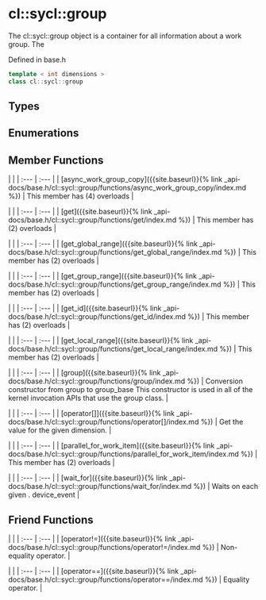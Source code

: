 ---
---
# cl::sycl::group

The cl::sycl::group object is a container for all information about a work group. The 

Defined in base.h

```cpp
template < int dimensions >
class cl::sycl::group
```

## Types

## Enumerations

## Member Functions

   |   |
| :--- | :--- |
| [async_work_group_copy]({{site.baseurl}}{% link _api-docs/base.h/cl::sycl::group/functions/async_work_group_copy/index.md %}) | This member has (4) overloads |

   |   |
| :--- | :--- |
| [get]({{site.baseurl}}{% link _api-docs/base.h/cl::sycl::group/functions/get/index.md %}) | This member has (2) overloads |

   |   |
| :--- | :--- |
| [get_global_range]({{site.baseurl}}{% link _api-docs/base.h/cl::sycl::group/functions/get_global_range/index.md %}) | This member has (2) overloads |

   |   |
| :--- | :--- |
| [get_group_range]({{site.baseurl}}{% link _api-docs/base.h/cl::sycl::group/functions/get_group_range/index.md %}) | This member has (2) overloads |

   |   |
| :--- | :--- |
| [get_id]({{site.baseurl}}{% link _api-docs/base.h/cl::sycl::group/functions/get_id/index.md %}) | This member has (2) overloads |

   |   |
| :--- | :--- |
| [get_local_range]({{site.baseurl}}{% link _api-docs/base.h/cl::sycl::group/functions/get_local_range/index.md %}) | This member has (2) overloads |

   |   |
| :--- | :--- |
| [group]({{site.baseurl}}{% link _api-docs/base.h/cl::sycl::group/functions/group/index.md %}) | Conversion constructor from group<dimensions> to group_base This constructor is used in all of the kernel invocation APIs that use the group class.  |

   |   |
| :--- | :--- |
| [operator[]]({{site.baseurl}}{% link _api-docs/base.h/cl::sycl::group/functions/operator[]/index.md %}) | Get the value for the given dimension.  |

   |   |
| :--- | :--- |
| [parallel_for_work_item]({{site.baseurl}}{% link _api-docs/base.h/cl::sycl::group/functions/parallel_for_work_item/index.md %}) | This member has (2) overloads |

   |   |
| :--- | :--- |
| [wait_for]({{site.baseurl}}{% link _api-docs/base.h/cl::sycl::group/functions/wait_for/index.md %}) | Waits on each given . device_event |


## Friend Functions

   |   |
| :--- | :--- |
| [operator!=]({{site.baseurl}}{% link _api-docs/base.h/cl::sycl::group/functions/operator!=/index.md %}) | Non-equality operator.  |

   |   |
| :--- | :--- |
| [operator==]({{site.baseurl}}{% link _api-docs/base.h/cl::sycl::group/functions/operator==/index.md %}) | Equality operator.  |

